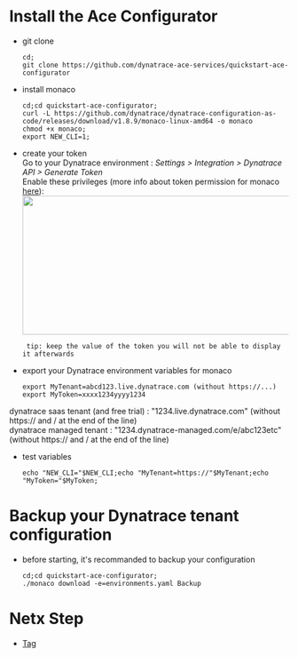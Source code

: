 # Install the Ace Configurator

- git clone 
      
      cd;
      git clone https://github.com/dynatrace-ace-services/quickstart-ace-configurator

- install monaco

      cd;cd quickstart-ace-configurator;
      curl -L https://github.com/dynatrace/dynatrace-configuration-as-code/releases/download/v1.8.9/monaco-linux-amd64 -o monaco
      chmod +x monaco;
      export NEW_CLI=1;
    
- create your token   
Go to your Dynatrace environment :  _Settings > Integration > Dynatrace API > Generate Token_   
Enable these privileges (more info about token permission for monaco [here](https://github.com/dynatrace-oss/dynatrace-monitoring-as-code#supported-configuration-types-and-token-permissions)):  
    <img src="https://user-images.githubusercontent.com/40337213/115966397-aed15d80-a52d-11eb-8156-a278b8f9a489.png" width="700" height="250">

       tip: keep the value of the token you will not be able to display it afterwards 

- export your Dynatrace environment variables for monaco 

      export MyTenant=abcd123.live.dynatrace.com (without https://...)
      export MyToken=xxxx1234yyyy1234

dynatrace saas tenant (and free trial) : "1234.live.dynatrace.com" (without https:// and / at the end of the line)  
dynatrace managed tenant : "1234.dynatrace-managed.com/e/abc123etc" (without https:// and / at the end of the line)  

- test variables

      echo "NEW_CLI="$NEW_CLI;echo "MyTenant=https://"$MyTenant;echo "MyToken="$MyToken;

# Backup your Dynatrace tenant configuration

- before starting, it's recommanded to backup your configuration  

      cd;cd quickstart-ace-configurator;
      ./monaco download -e=environments.yaml Backup

# Netx Step

- [Tag](/Tag)
